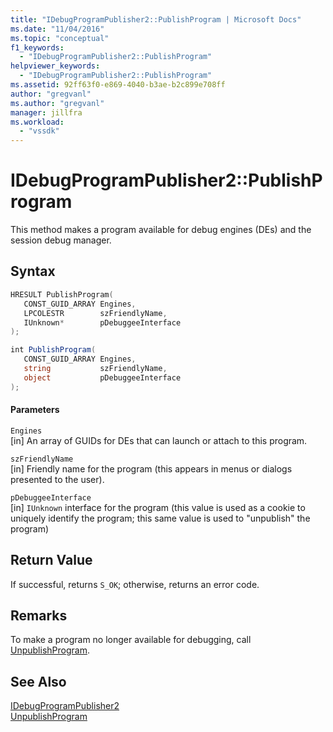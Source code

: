 ```yaml
---
title: "IDebugProgramPublisher2::PublishProgram | Microsoft Docs"
ms.date: "11/04/2016"
ms.topic: "conceptual"
f1_keywords: 
  - "IDebugProgramPublisher2::PublishProgram"
helpviewer_keywords: 
  - "IDebugProgramPublisher2::PublishProgram"
ms.assetid: 92ff63f0-e869-4040-b3ae-b2c899e708ff
author: "gregvanl"
ms.author: "gregvanl"
manager: jillfra
ms.workload: 
  - "vssdk"
---
```

# IDebugProgramPublisher2::PublishProgram
This method makes a program available for debug engines (DEs) and the session debug manager.  
  
## Syntax  
  
```cpp  
HRESULT PublishProgram(  
   CONST_GUID_ARRAY Engines,  
   LPCOLESTR        szFriendlyName,  
   IUnknown*        pDebuggeeInterface  
);  
```  
  
```csharp  
int PublishProgram(  
   CONST_GUID_ARRAY Engines,  
   string           szFriendlyName,  
   object           pDebuggeeInterface  
);  
```  
  
#### Parameters  
 `Engines`  
 [in] An array of GUIDs for DEs that can launch or attach to this program.  
  
 `szFriendlyName`  
 [in] Friendly name for the program (this appears in menus or dialogs presented to the user).  
  
 `pDebuggeeInterface`  
 [in] `IUnknown` interface for the program (this value is used as a cookie to uniquely identify the program; this same value is used to "unpublish" the program)  
  
## Return Value  
 If successful, returns `S_OK`; otherwise, returns an error code.  
  
## Remarks  
 To make a program no longer available for debugging, call [UnpublishProgram](../../../extensibility/debugger/reference/idebugprogrampublisher2-unpublishprogram.md).  
  
## See Also  
 [IDebugProgramPublisher2](../../../extensibility/debugger/reference/idebugprogrampublisher2.md)   
 [UnpublishProgram](../../../extensibility/debugger/reference/idebugprogrampublisher2-unpublishprogram.md)